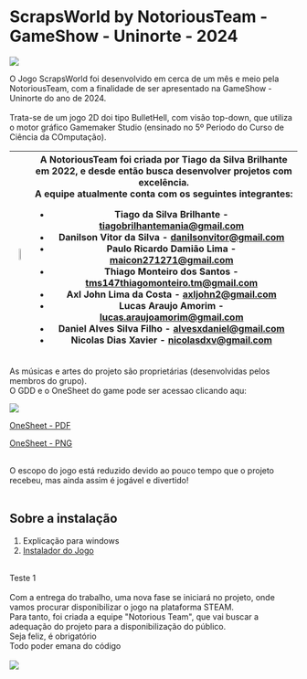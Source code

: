<h1>ScrapsWorld by NotoriousTeam - GameShow - Uninorte - 2024</h1>

<img src="https://i.postimg.cc/0NVvDzzf/imagem-Git1-1-1.png">

O Jogo ScrapsWorld foi desenvolvido em cerca de um mês e meio pela NotoriousTeam, com a finalidade de ser apresentado na GameShow - Uninorte do ano de 2024.<br>
<br>
Trata-se de um jogo 2D doi tipo BulletHell, com visão top-down, que utiliza o motor gráfico Gamemaker Studio (ensinado no 5º Periodo do Curso de Ciência da COmputação).<br>

| <img width="35%" src="https://i.postimg.cc/RhpQt5fh/logonotorious.png">   |  A NotoriousTeam foi criada por Tiago da Silva Brilhante em 2022, e desde então busca desenvolver projetos com excelência. <br> A equipe atualmente conta com os seguintes integrantes: <ul><li>Tiago da Silva Brilhante - tiagobrilhantemania@gmail.com</li><li>Danilson Vitor da Silva - danilsonvitor@gmail.com</li><li>Paulo Ricardo Damião Lima - maicon271271@gmail.com</li><li>Thiago Monteiro dos Santos - tms147thiagomonteiro.tm@gmail.com</li><li>Axl John Lima da Costa - axljohn2@gmail.com</li><li>Lucas Araujo Amorim - lucas.araujoamorim@gmail.com</li><li>Daniel Alves Silva Filho - alvesxdaniel@gmail.com</li><li>Nicolas Dias Xavier - nicolasdxv@gmail.com</li></ul>|
|:-:|:-:|












  As músicas e artes do projeto são proprietárias (desenvolvidas pelos membros do grupo).<br>
O GDD e o OneSheet do game pode ser acessao clicando aqu:<br>

<img src="https://i.postimg.cc/BZgLFvqw/Spraps-World-Modelo2.png">




<a href="https://drive.google.com/file/d/1bWNoo6TBhiY8tVFYTSsE7a8XYzOcR1Z6/view"> OneSheet - PDF</a>
<br>

<a href="https://drive.google.com/file/d/1RmgqGt3mS9cF0MNxM5ryb-CKNhphs_k7/view"> OneSheet - PNG</a>

<br>
O escopo do jogo está reduzido devido ao pouco tempo que o projeto recebeu, mas ainda assim é jogável e divertido!<br>
<br>
<h2>Sobre a instalação</h2>
<ol>
  <li>Explicação para windows</li>
  <li><a href="https://drive.google.com/file/d/1w1__Z8zodQvb62JC_b_JD1pscE4zPs9k/view?usp=sharing"> Instalador do Jogo </a></li>
</ol>

<br>
Teste 1
<br>
<br>
Com a entrega do trabalho, uma nova fase se iniciará no projeto, onde vamos procurar disponibilizar o jogo na plataforma STEAM.<br>
Para tanto, foi criada a equipe "Notorious Team", que vai buscar a adequação do projeto para a disponibilização do público.

<br>
Seja feliz, é obrigatório<br>
Todo poder emana do código<br>

<br>
<img src="src/res/concept/jogoTela.png">


